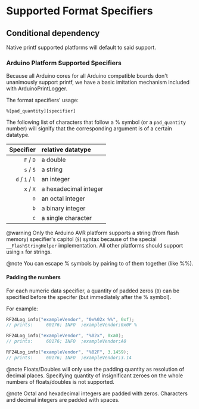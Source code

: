 # Supported Format Specifiers

## Conditional dependency
Native printf supported platforms will default to said support.

### Arduino Platform Supported Specifiers
Because all Arduino cores for all Arduino compatible boards don't unanimously support
printf, we have a basic imitation mechanism included with ArduinoPrintLogger.

The format specifiers' usage:
```text
%[pad_quantity][specifier]
```
The following list of characters that follow a % symbol (or a `pad_quantity` number)
will signify that the corresponding argument is of a certain datatype.

| Specifier | relative datatype |
|----------:|:------------------|
| `F` / `D` | a double |
| `s` / `S` | a string |
| `d` / `i` / `l` | an integer |
| `x` / `X` | a hexadecimal integer |
| `o` | an octal integer |
| `b` | a binary integer |
| `c` | a single character |

@warning Only the Arduino AVR platform supports a string (from flash memory)
specifier's capitol (`S`) syntax because of the special `__FlashStringHelper`
implementation. All other platforms should support using `s` for strings.

@note You can escape % symbols by pairing to of them together (like %%).

#### Padding the numbers
For each numeric data specifier, a quantity of padded zeros (`0`) can be
specified before the specifer (but immediately after the % symbol).

For example:
```cpp
RF24Log_info("exampleVendor", "0x%02x %%", 0xf);
// prints:     60176; INFO  ;exampleVendor;0x0F %

RF24Log_info("exampleVendor", "%02x", 0xa0);
// prints:     60176; INFO  ;exampleVendor;A0

RF24Log_info("exampleVendor", "%02F", 3.1459);
// prints:     60176; INFO  ;exampleVendor;3.14
```

@note Floats/Doubles will only use the padding quantity as resolution of decimal places.
Specifying quantity of insignificant zeroes on the whole numbers of floats/doubles is not supported.

@note Octal and hexadecimal integers are padded with zeros. Characters and
decimal integers are padded with spaces.
